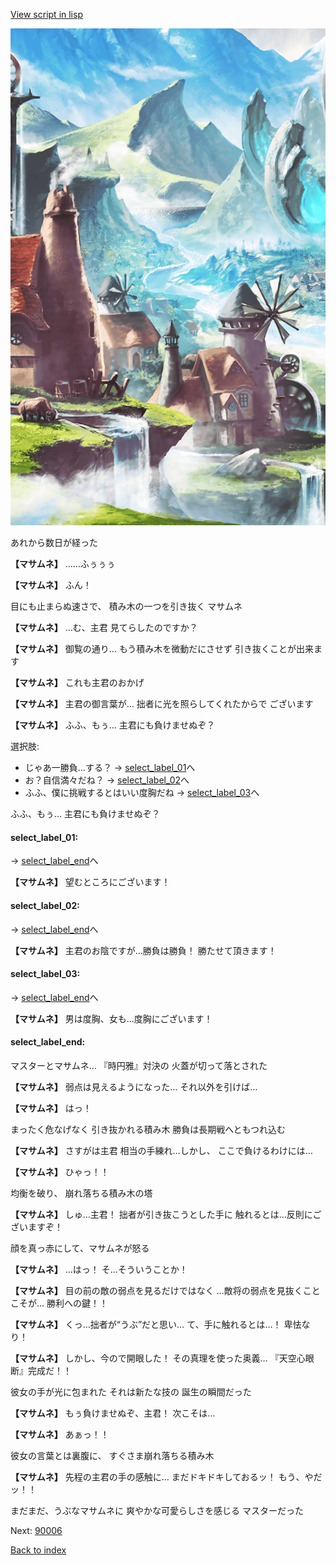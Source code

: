 [View script in lisp](../scripts/10013204.txt)

![foot_mountain_village.png](../images/backgrounds/foot_mountain_village.png)

あれから数日が経った

**【マサムネ】**
……ふぅぅぅ

**【マサムネ】**
ふん！

目にも止まらぬ速さで、
積み木の一つを引き抜く
マサムネ

**【マサムネ】**
…む、主君
見てらしたのですか？

**【マサムネ】**
御覧の通り…
もう積み木を微動だにさせず
引き抜くことが出来ます

**【マサムネ】**
これも主君のおかげ

**【マサムネ】**
主君の御言葉が…
拙者に光を照らしてくれたからで
ございます

**【マサムネ】**
ふふ、もぅ…
主君にも負けませぬぞ？

選択肢:
- じゃあ一勝負…する？ → [select_label_01](#select_label_01)へ
- お？自信満々だね？ → [select_label_02](#select_label_02)へ
- ふふ、僕に挑戦するとはいい度胸だね → [select_label_03](#select_label_03)へ

ふふ、もぅ…
主君にも負けませぬぞ？

#### select_label_01:
 → [select_label_end](#select_label_end)へ

**【マサムネ】**
望むところにございます！

#### select_label_02:
 → [select_label_end](#select_label_end)へ

**【マサムネ】**
主君のお陰ですが…勝負は勝負！
勝たせて頂きます！

#### select_label_03:
 → [select_label_end](#select_label_end)へ

**【マサムネ】**
男は度胸、女も…度胸にございます！

#### select_label_end:

マスターとマサムネ…
『時円雅』対決の
火蓋が切って落とされた

**【マサムネ】**
弱点は見えるようになった…
それ以外を引けば…

**【マサムネ】**
はっ！

まったく危なげなく
引き抜かれる積み木
勝負は長期戦へともつれ込む

**【マサムネ】**
さすがは主君
相当の手練れ…しかし、
ここで負けるわけには…

**【マサムネ】**
ひゃっ！！

均衡を破り、
崩れ落ちる積み木の塔

**【マサムネ】**
しゅ…主君！
拙者が引き抜こうとした手に
触れるとは…反則にございますぞ！

顔を真っ赤にして、マサムネが怒る

**【マサムネ】**
…はっ！
そ…そういうことか！

**【マサムネ】**
目の前の敵の弱点を見るだけではなく
…敵将の弱点を見抜くことこそが…
勝利への鍵！！

**【マサムネ】**
くっ…拙者が“うぶ”だと思い…
て、手に触れるとは…！
卑怯なり！

**【マサムネ】**
しかし、今ので開眼した！
その真理を使った奥義…
『天空心眼断』完成だ！！

彼女の手が光に包まれた
それは新たな技の
誕生の瞬間だった

**【マサムネ】**
もぅ負けませぬぞ、主君！
次こそは…

**【マサムネ】**
あぁっ！！

彼女の言葉とは裏腹に、
すぐさま崩れ落ちる積み木

**【マサムネ】**
先程の主君の手の感触に…
まだドキドキしておるッ！
もう、やだッ！！

まだまだ、うぶなマサムネに
爽やかな可愛らしさを感じる
マスターだった

Next: [90006](90006.md)

[Back to index](index.md)
